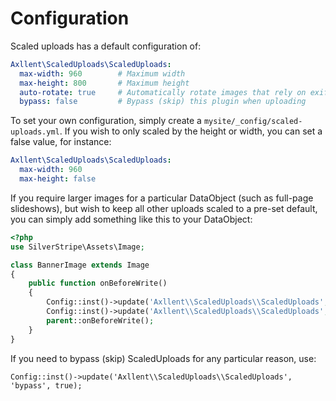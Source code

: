 # Configuration

Scaled uploads has a default configuration of:
```yaml
Axllent\ScaledUploads\ScaledUploads:
  max-width: 960        # Maximum width
  max-height: 800       # Maximum height
  auto-rotate: true     # Automatically rotate images that rely on exif information for rotation
  bypass: false         # Bypass (skip) this plugin when uploading
```

To set your own configuration, simply create a `mysite/_config/scaled-uploads.yml`. If you wish to only scaled by the height or width, you can set a false value, for instance:

```yaml
Axllent\ScaledUploads\ScaledUploads:
  max-width: 960
  max-height: false
```

If you require larger images for a particular DataObject (such as full-page slideshows), but wish to keep all other uploads scaled to a pre-set default, you can simply add something like this to your DataObject:

```php
<?php
use SilverStripe\Assets\Image;

class BannerImage extends Image
{
    public function onBeforeWrite()
    {
        Config::inst()->update('Axllent\\ScaledUploads\\ScaledUploads', 'max-width', 1600);
        Config::inst()->update('Axllent\\ScaledUploads\\ScaledUploads', 'max-height', 1600);
        parent::onBeforeWrite();
    }
}
```

If you need to bypass (skip) ScaledUploads for any particular reason, use:

```
Config::inst()->update('Axllent\\ScaledUploads\\ScaledUploads', 'bypass', true);
```
